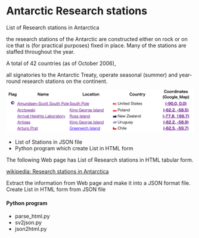  Antarctic Research stations
===============

List of Research stations in Antarctica

the research stations of the Antarctic are constructed either on rock or on ice that is (for practical purposes) fixed in place. Many of the stations are staffed throughout the year. 

A total of 42 countries (as of October 2006), 

all signatories to the Antarctic Treaty, operate seasonal (summer) and year-round research stations on the continent.


![antarctic research stations coordinates](https://github.com/ohwada/World_Countries/blob/main/antarctic_research_stations_coordinates/screenshots/antarctic_research_stations_coordinates.png)

- List of Stations in JSON file
- Python program which create List in HTML form

The following Web page has List of Research stations in HTML tabular form.

[wikipedia: Research stations in Antarctica](https://en.wikipedia.org/wiki/Research_stations_in_Antarctica)

Extract the information from Web page
and make it into a JSON format file.
Create List in HTML form from JSON file

#### Python program
- parse_html.py
- sv2json.py
- json2html.py

